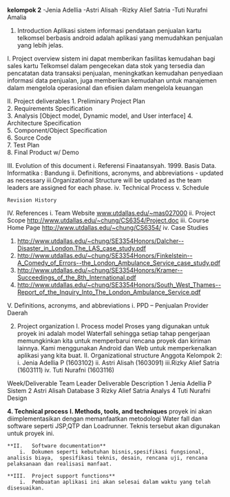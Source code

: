 **kelompok 2**
-Jenia Adellia
-Astri Alisah
-Rizky Alief Satria
-Tuti Nurafni Amalia

1.	Introduction
Aplikasi sistem informasi pendataan penjualan kartu telkomsel berbasis android adalah aplikasi yang memudahkan penjualan yang lebih jelas.

I.	Project overview
sistem ini dapat memberikan fasilitas kemudahan bagi sales kartu Telkomsel dalam pengecekan data stok yang tersedia dan pencatatan data transaksi penjualan, meningkatkan kemudahan
penyediaan informasi data penjualan, juga memberikan kemudahan untuk
manajemen dalam mengelola operasional dan efisien dalam mengelola keuangan

II.	Project deliverables
	1. Preliminary Project Plan						
	2. Requirements Specification						
	3. Analysis [Object model, Dynamic model, and User interface]
	4. Architecture Specification						
	5. Component/Object Specification					
	6. Source Code						   
	7. Test Plan 						   
	8. Final Product w/ Demo

III.	Evolution of this document
i.	Referensi
			Finaatansyah. 1999. Basis Data. Informatika : Bandung
		ii.	Definitions, acronyms, and abbreviations - updated as necessary
		iii.Organizational Structure will be updated as the team leaders are 	assigned for each phase.
		iv.	Technical Process
		v. Schedule

	Revision History

IV.	References
i.	Team Website	www.utdallas.edu/~mas027000
ii.	Project Scope 	http://www.utdallas.edu/~chung/CS6354/Project.doc
iii.	Course Home Page http://www.utdallas.edu/~chung/CS6354/
iv.	Case Studies
1.	http://www.utdallas.edu/~chung/SE3354Honors/Dalcher--Disaster_in_London.The_LAS_case_study.pdf
2.	http://www.utdallas.edu/~chung/SE3354Honors/Finkelstein--A_Comedy_of_Errors--the_London_Ambulance_Service_case_study.pdf
3.	http://www.utdallas.edu/~chung/SE3354Honors/Kramer--Succeedings_of_the_8th_International.pdf
4.	http://www.utdallas.edu/~chung/SE3354Honors/South_West_Thames--Report_of_the_Inquiry_Into_The_London_Ambulance_Service.pdf

V.	Definitions, acronyms, and abbreviations
i.	PPD – Penjualan Provider Daerah
  

2.	Project organization
I.	Process model
Proses yang digunakan untuk proyek ini adalah model Waterfall sehingga setiap tahap pengerjaan memungkinkan kita untuk memperbarui rencana proyek dan kiriman lainnya.
Kami menggunakan Android dan Web untuk memperkenalkan aplikasi yang kita buat.
II.	Organizational structure
Anggota Kelompok 2: 
i.	Jenia Adellia P (1603102)
ii.	Astri Alisah  (1603091)
iii.Rizky Alief Satria (1603111)
iv.	Tuti Nurafni (1603116)

Week/Deliverable	Team Leader		Deliverable Description
1					Jenia Adellia P			Sistem
2					Astri Alisah  			Database
3					Rizky Alief Satria		Analys
4					Tuti Nurafni			Design

**4.	Technical process**
	**I.	Methods, tools, and techniques**
	proyek ini akan diimplementasikan dengan memanfaatkan  metodologi Water fall dan software seperti JSP,QTP dan Loadrunner. Teknis tersebut akan digunakan untuk proyek ini.

	**II.	Software documentation**
		i.	Dokumen seperti kebutuhan bisnis,spesifikasi fungsional, analisis biaya,  spesifikasi teknis, desain, rencana uji, rencana pelaksanaan dan realisasi manfaat.  

	**III.	Project support functions** 
		i.	Pembuatan aplikasi ini akan selesai dalam waktu yang telah disesuaikan.
